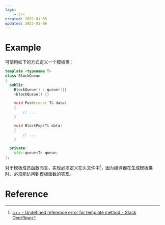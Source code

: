 ```yaml
---
tags:
    - C++
created: 2022-01-05
updated: 2022-01-06
---
```


# Example

可使用如下的方式定义一个模板类：
```cpp
template <typename T>
class BlockQueue
{
  public:
    BlockQueue() : queue(){}
    ~BlockQueue() {}

    void Push(const T& data)
    {
        // ...
    }

    void BlockPop(T& data)
    {
        // ...
    }

  private:
    std::queue<T> queue;
};

```

对于模板成员函数而言，实现必须定义在头文件中[^1]，因为编译器在生成模板类时，必须能访问到模板函数的实现。

# Reference
[^1]: [c++ - Undefined reference error for template method - Stack Overflow](https://stackoverflow.com/questions/1111440/undefined-reference-error-for-template-method)